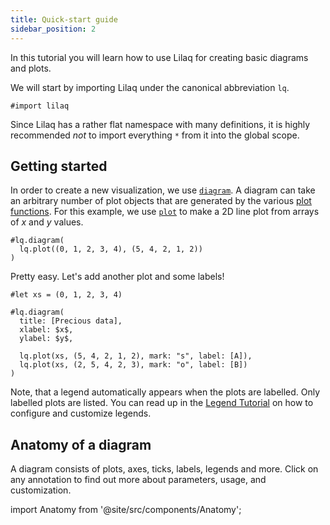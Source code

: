 ```yaml
---
title: Quick-start guide
sidebar_position: 2
---
```


In this tutorial you will learn how to use Lilaq for creating basic diagrams and plots. 

We will start by importing Lilaq under the canonical abbreviation `lq`.
```typ
#import lilaq
```
Since Lilaq has a rather flat namespace with many definitions, it is highly recommended *not* to import everything `*` from it into the global scope. 


## Getting started

In order to create a new visualization, we use [`diagram`](./reference/diagram). A diagram can take an arbitrary number of plot objects that are generated by the various [plot functions](./plot-types). For this example, we use [`plot`](./reference/plot) to make a 2D line plot from arrays of $x$ and $y$ values. 

```typ example
#lq.diagram(
  lq.plot((0, 1, 2, 3, 4), (5, 4, 2, 1, 2))
)
```
Pretty easy. Let's add another plot and some labels!
```typ example
#let xs = (0, 1, 2, 3, 4)

#lq.diagram(
  title: [Precious data],
  xlabel: $x$, 
  ylabel: $y$,

  lq.plot(xs, (5, 4, 2, 1, 2), mark: "s", label: [A]),
  lq.plot(xs, (2, 5, 4, 2, 3), mark: "o", label: [B])
)
```
Note, that a legend automatically appears when the plots are labelled. Only labelled plots are listed. You can read up in the [Legend Tutorial](./tutorials/legend.md) on how to configure and customize legends. 


## Anatomy of a diagram

A diagram consists of plots, axes, ticks, labels, legends and more. Click on any annotation to find out more about parameters, usage, and customization. 

import Anatomy from '@site/src/components/Anatomy';

<Anatomy />
<!-- 
## Ticks

Lilaq tries to automatically find a good distance and distribution for axis ticks. However, in some cases the algorithm might produce suboptimal results or a specific configuration is required. 

There are different level of tick customization, ascending both in power and complexity
- [options like `tick-distance`](#tick-distance)
- [manual tick positions](#manual-tick-positions)
- custom tick locators

### Tick-distance
### Manual tick positions
### Custom tick locators

Lilaq comes with a few automatic tick locators, dedicated to finding appropriate tick locations e.g. for linear or logarithmic plotting. Depending on the setting of <Crossref target="diagram#xscale" /> and <Crossref target="diagram#yscale" />. However, it is also possible to write a tick locator -->